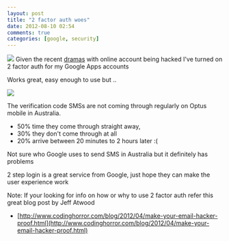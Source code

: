 ```yaml
---
layout: post
title: "2 factor auth woes"
date: 2012-08-10 02:54
comments: true
categories: [google, security]
---
```


![](http://i.minus.com/jbeaJAwoBWEd3Q.png )
Given the recent [dramas](http://www.wired.com/gadgetlab/2012/08/apple-amazon-mat-honan-hacking/all/) with online account being hacked I've turned on 2 factor auth for my Google Apps accounts

Works great, easy enough to use but ..

![](http://i.minus.com/ib1mvHAA9I5Uj1.png )

The verification code SMSs are not coming through regularly on Optus mobile in Australia.  

* 50% time they come through straight away, 
* 30% they don't come through at all 
* 20% arrive between 20 minutes to 2 hours later :(

Not sure who Google uses to send SMS in Australia but it definitely has problems

2 step login is a great service from Google, just hope they can make the user experience work

Note: If your looking for info on how or why to use 2 factor auth refer this great blog post by Jeff Atwood

* [http://www.codinghorror.com/blog/2012/04/make-your-email-hacker-proof.html](http://www.codinghorror.com/blog/2012/04/make-your-email-hacker-proof.html)
